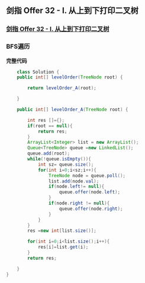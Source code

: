 ## 剑指 Offer 32 - I. 从上到下打印二叉树

### [剑指 Offer 32 - I. 从上到下打印二叉树](https://leetcode-cn.com/problems/cong-shang-dao-xia-da-yin-er-cha-shu-lcof/)

### BFS遍历

**完整代码**

~~~ java
	class Solution {
    public int[] levelOrder(TreeNode root) {

        return levelOrder_A(root);

    }

    public int[] levelOrder_A(TreeNode root) {

        int res []={};
        if(root == null){
            return res;
        }
        ArrayList<Integer> list = new ArrayList();
        Queue<TreeNode> queue =new LinkedList();
        queue.add(root);
        while(!queue.isEmpty()){
            int sz= queue.size();
            for(int i=0;i<sz;i++){
                TreeNode node = queue.poll();
                list.add(node.val);
                if(node.left!= null){
                    queue.offer(node.left);
                }
                if(node.right != null){
                    queue.offer(node.right);
                }
            }
        }
        res =new int[list.size()];

        for(int i=0;i<list.size();i++){
            res[i]=list.get(i);
        }
        return res;

    }
}
~~~

